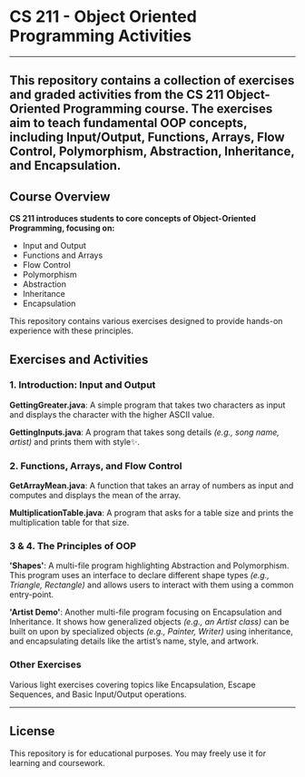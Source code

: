 # CS 211 - Object Oriented Programming Activities
---
This repository contains a collection of exercises and graded activities from the CS 211 Object-Oriented Programming course. The exercises aim to teach fundamental OOP concepts, including Input/Output, Functions, Arrays, Flow Control, Polymorphism, Abstraction, Inheritance, and Encapsulation.
---
## Course Overview
__CS 211 introduces students to core concepts of Object-Oriented Programming, focusing on:__
- Input and Output
- Functions and Arrays
- Flow Control
- Polymorphism
- Abstraction
- Inheritance
- Encapsulation

This repository contains various exercises designed to provide hands-on experience with these principles.

## Exercises and Activities
### 1. Introduction: Input and Output
**GettingGreater.java**: A simple program that takes two characters as input and displays the character with the higher ASCII value.

**GettingInputs.java**: A program that takes song details *(e.g., song name, artist)* and prints them with style✨.


### 2. Functions, Arrays, and Flow Control
**GetArrayMean.java**: A function that takes an array of numbers as input and computes and displays the mean of the array.

**MultiplicationTable.java**: A program that asks for a table size and prints the multiplication table for that size.


### 3 & 4. The Principles of OOP
**'Shapes'**: A multi-file program highlighting Abstraction and Polymorphism. This program uses an interface to declare different shape types *(e.g., Triangle, Rectangle)* and allows users to interact with them using a common entry-point.

**'Artist Demo'**: Another multi-file program focusing on Encapsulation and Inheritance. It shows how generalized objects *(e.g., an Artist class)* can be built on upon by specialized objects *(e.g., Painter, Writer)* using inheritance, and encapsulating details like the artist’s name, style, and artwork.


### Other Exercises
Various light exercises covering topics like Encapsulation, Escape Sequences, and Basic Input/Output operations.

---
## License
This repository is for educational purposes. You may freely use it for learning and coursework.
